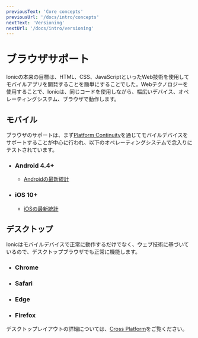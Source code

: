 ```yaml
---
previousText: 'Core concepts'
previousUrl: '/docs/intro/concepts'
nextText: 'Versioning'
nextUrl: '/docs/intro/versioning'
---
```


# ブラウザサポート

Ionicの本来の目標は、HTML、CSS、JavaScriptといったWeb技術を使用してモバイルアプリを開発することを簡単にすることでした。Webテクノロジーを使用することで、Ionicは、同じコードを使用しながら、幅広いデバイス、オペレーティングシステム、ブラウザで動作します。


## モバイル

ブラウザのサポートは、まず[Platform Continuity](/docs/intro/concepts#platform-continuity)を通じてモバイルデバイスをサポートすることが中心に行われ、以下のオペレーティングシステムで念入りにテストされています。

- ### Android 4.4+
  - [Androidの最新統計](https://developer.android.com/about/dashboards/)
- ### iOS 10+
  - [iOSの最新統計](https://developer.apple.com/support/app-store/)


## デスクトップ

Ionicはモバイルデバイスで正常に動作するだけでなく、ウェブ技術に基づいているので、デスクトップブラウザでも正常に機能します。

- ### Chrome
- ### Safari
- ### Edge
- ### Firefox

デスクトップレイアウトの詳細については、[Cross Platform](/docs/building/cross-platform)をご覧ください。
